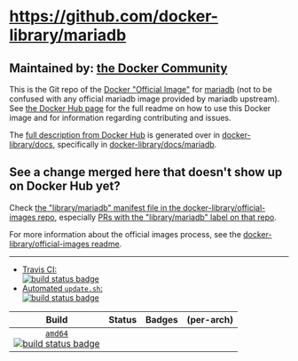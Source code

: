 # https://github.com/docker-library/mariadb

## Maintained by: [the Docker Community](https://github.com/docker-library/mariadb)

This is the Git repo of the [Docker "Official Image"](https://docs.docker.com/docker-hub/official_repos/) for [mariadb](https://hub.docker.com/_/mariadb/) (not to be confused with any official mariadb image provided by mariadb upstream). See [the Docker Hub page](https://hub.docker.com/_/mariadb/) for the full readme on how to use this Docker image and for information regarding contributing and issues.

The [full description from Docker Hub](https://hub.docker.com/_/mariadb/) is generated over in [docker-library/docs](https://github.com/docker-library/docs), specifically in [docker-library/docs/mariadb](https://github.com/docker-library/docs/tree/master/mariadb).

## See a change merged here that doesn't show up on Docker Hub yet?

Check [the "library/mariadb" manifest file in the docker-library/official-images repo](https://github.com/docker-library/official-images/blob/master/library/mariadb), especially [PRs with the "library/mariadb" label on that repo](https://github.com/docker-library/official-images/labels/library%2Fmariadb).

For more information about the official images process, see the [docker-library/official-images readme](https://github.com/docker-library/official-images/blob/master/README.md).

---

-	[Travis CI:  
	![build status badge](https://img.shields.io/travis/docker-library/mariadb/master.svg)](https://travis-ci.org/docker-library/mariadb/branches)
-	[Automated `update.sh`:  
	![build status badge](https://doi-janky.infosiftr.net/job/update.sh/job/mariadb/badge/icon)](https://doi-janky.infosiftr.net/job/update.sh/job/mariadb)

| Build | Status | Badges | (per-arch) |
|:-:|:-:|:-:|:-:|
| [`amd64`<br />![build status badge](https://doi-janky.infosiftr.net/job/multiarch/job/amd64/job/mariadb/badge/icon)](https://doi-janky.infosiftr.net/job/multiarch/job/amd64/job/mariadb) |

<!-- THIS FILE IS GENERATED BY https://github.com/docker-library/docs/blob/master/generate-repo-stub-readme.sh -->
